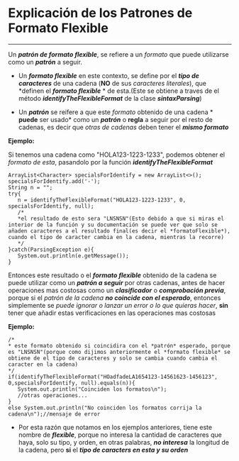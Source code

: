  # Explicación de los Patrones de Formato Flexible

 ------------------------------------------------
 Un ***patrón de formato flexible***, se refiere a un *formato* que puede utilizarse como un ***patrón*** a seguir.
 
 * Un ***formato flexible*** en este contexto, se define por el ***tipo de caracteres*** de una cadena (**NO** de sus *caracteres literales*), que *definen el ***formato flexible*** * de esta.(Este se obtiene a traves de el método ***identifyTheFlexibleFormat*** de la clase ***sintaxParsing***)

 * Un ***patrón*** se reifere a que este *formato* obtenido de una cadena * **puede** ser usado* como un ***patrón*** o **regla** a seguir por el resto de cadenas, es decir que *otras de cadenas* deben tener el ***mismo formato***

 **Ejemplo:**

 Si tenemos una cadena como "HOLA123-1223-1233", podemos obtener el *formato de esta*, pasandolo por la función ***identifyTheFlexibleFormat***
 ~~~~
 ArrayList<Character> specialsForIdentify = new ArrayList<>();
 specialsForIdentify.add('-');
 String n = "";
 try{
    n = identifyTheFlexibleFormat("HOLA123-1223-1233", 0, specialsForIdentify, null);
    /*
    *el resultado de esto sera "LNSNSN"(Esto debido a que si miras el interior de la función y su documentación se puede ver que solo se añaden caracteres a el resultado final(es decir el *formatoFlexible*), cuando el tipo de caracter cambia en la cadena, mientras la recorre)
    */
 }catch(ParsingException e){
    System.out.println(e.getMessage());
 }
 ~~~~
 Entonces este resultado o el ***formato flexible*** obtenido de la cadena se puede utilizar como un ***patrón a seguir*** por otras cadenas, antes de hacer operaciones mas costosas como un ***clasificador*** o ***comprobación previa***, porque si el *patrón de la cadena* ***no coincide con el esperado***, entonces simplemente se *puede ignorar o lanzar un error o lo que quieras hacer*, **sin** tener que añadir estas verificaciones en las operaciones mas costosas
 
 **Ejemplo:**
 ~~~~
 /*
 * este formato obtenido si coincidira con el *patrón* esperado, porque es "LNSNSN"(porque como dijimos anteriormente el *formato flexible* se obtiene de el tipo de caracteres y solo se cambia cuando cambia el caracter en la cadena)
 */
 if(identifyTheFlexibleFormat("HOadfadeLA1654123-14561623-1456123", 0,specialsForIdentify, null).equals(n)){
    System.out.println("Coinciden los formatos\n");
    //otras operaciones...
 }
 else System.out.println("No coinciden los formatos corrija la cadena\n");//mensaje de error
 ~~~~
 
 * Por esta razón que notamos en los ejemplos anteriores, tiene este nombre de ***flexible***, porque no interesa la cantidad de caracteres que haya, solo su tipo, y orden, en otras palabras, ***no interesa*** la longitud de la cadena, pero **si** el ***tipo de caracters en esta y su orden***
